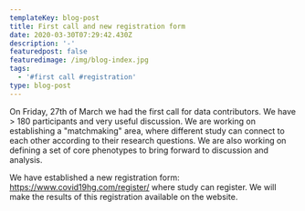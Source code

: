 ```yaml
---
templateKey: blog-post
title: First call and new registration form
date: 2020-03-30T07:29:42.430Z
description: '-'
featuredpost: false
featuredimage: /img/blog-index.jpg
tags:
  - '#first call #registration'
type: blog-post
---
```

On Friday, 27th of March we had the first call for data contributors. We have > 180 participants and very useful discussion. We are working on establishing a "matchmaking" area, where different study can connect to each other according to their research questions. We are also working on defining a set of core phenotypes to bring forward to discussion and analysis.

We have established a new registration form: <https://www.covid19hg.com/register/> where study can register. We will make the results of this registration available on the website.
